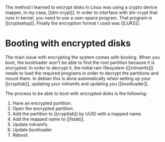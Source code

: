 The method I learned to encrypt disks in Linux was using a crypto device mapper, in my case, [[dm-crypt]]. In order to interface with dm-crypt that runs in kernel, you need to use a user-space program. That program is [[cryptsetup]]. Finally the encryption format I used was [[LUKS]].

# Booting with encrypted disks

The main issue with encrypting the system comes with booting. When you boot, the bootloader won't be able to find the root partition because it is encrypted. In order to decrypt it, the initial ram filesystem ([[initramfs]]) needs to load the required programs in order to decrypt the partitions and mount them. In debian this is done automatically when setting up your [[crypttab]], updating your initramfs and updating you [[bootloader]]. 

The process to be able to boot with encrypted disks is the following:

1. Have an encrypted partition.
2. Open the encrypted partition.
3. Add the partition to [[crypttab]] by UUID with a mapped name.
4. Add the mapped name to [[fstab]].
5. Update initramfs.
6. Update bootloader.
7. Reboot.